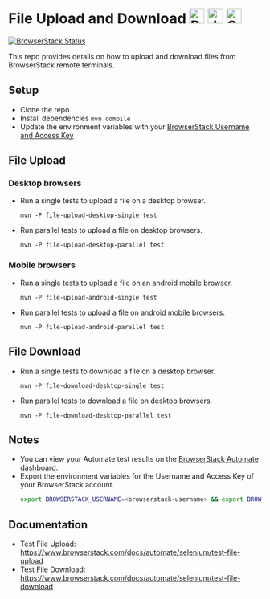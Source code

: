 # File Upload and Download <a href="https://www.browserstack.com/"><img src="https://www.vectorlogo.zone/logos/browserstack/browserstack-icon.svg" alt="BrowserStack" height="30"/></a> <a href="https://java.com"><img src="https://www.vectorlogo.zone/logos/java/java-icon.svg" alt="Java" height="30" /></a> <a href="https://www.selenium.dev/"><img src="https://seeklogo.com/images/S/selenium-logo-DB9103D7CF-seeklogo.com.png" alt="Selenium" height="30" /></a>
[![BrowserStack Status](https://automate.browserstack.com/badge.svg?badge_key=SUxNQjBkNlBCNERWdUVQMTc4TndHVW1rSWVuT2Mzd0tQV0NJVldrSkZJaz0tLSs0OGtLZmZyTC9mMTVuTjBNWUdxcVE9PQ==--38e7a0d2fc60ce4bc2c518e8c1d4b52ad506b1ef)](https://app-automate.browserstack.com/public-build/SUxNQjBkNlBCNERWdUVQMTc4TndHVW1rSWVuT2Mzd0tQV0NJVldrSkZJaz0tLSs0OGtLZmZyTC9mMTVuTjBNWUdxcVE9PQ==--38e7a0d2fc60ce4bc2c518e8c1d4b52ad506b1ef)

This repo provides details on how to upload and download files from BrowserStack remote terminals.

## Setup

- Clone the repo
- Install dependencies `mvn compile`
- Update the environment variables with your [BrowserStack Username and Access Key](https://www.browserstack.com/accounts/settings)

## File Upload

### Desktop browsers
- Run a single tests to upload a file on a desktop browser.
  ```
  mvn -P file-upload-desktop-single test
  ```
- Run parallel tests to upload a file on desktop browsers.
  ```
  mvn -P file-upload-desktop-parallel test
  ```

### Mobile browsers
- Run a single tests to upload a file on an android mobile browser.
  ```
  mvn -P file-upload-android-single test
  ```
- Run parallel tests to upload a file on android mobile browsers.
  ```
  mvn -P file-upload-android-parallel test
  ```

## File Download
- Run a single tests to download a file on a desktop browser.
  ```
  mvn -P file-download-desktop-single test
  ```
- Run parallel tests to download a file on desktop browsers.
  ```
  mvn -P file-download-desktop-parallel test
  ```

## Notes
- You can view your Automate test results on the [BrowserStack Automate dashboard](https://automate.browserstack.com/).
- Export the environment variables for the Username and Access Key of your BrowserStack account.
  ```sh
  export BROWSERSTACK_USERNAME=<browserstack-username> && export BROWSERSTACK_ACCESS_KEY=<browserstack-access-key>
  ```
  
## Documentation
- Test File Upload: https://www.browserstack.com/docs/automate/selenium/test-file-upload
- Test File Download: https://www.browserstack.com/docs/automate/selenium/test-file-download